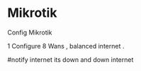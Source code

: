 # Mikrotik
Config Mikrotik 

1 Configure 8 Wans , balanced internet .

#notify internet its down and down internet

